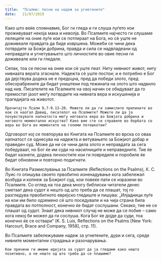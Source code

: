 ```yaml
---
title:  "Псалми: песни на надеж за угнетените"
date:   21/07/2019
---
```


Како што веќе спомнавме, Бог ги гледа и ги слуша луѓето кои проживуваат некоја мака и неволја. Во Псалмите најчесто ги слушаме лелеците на оние луѓе кои се потпираат на Бога, но сѐ уште не доживеале правдата да биде извршена. Можеби се чини дека потврдите за Божји добрина, правда и сила се надвладеани од неправдата и угнетувањето што личностите во овие песни ги доживеале или ги гледале.

Сепак, тоа се песни на оние кои сѐ уште пеат. Ниту нивниот живот, ниту нивнаата верата згаснале. Надежта сѐ уште постои; и е потребно е Бог да дејствува додека не е предоцна, пред да победи злото, пред обесхрабрените да бидат уништени под тежината на злото што надвило над нив. Писателите на Псалмите на овој начин се обидуваат да го премостат јазот меѓу потврдите на нивната вера и искушенија и трагедијата на животот.

`Прочитајте Псалм 9,7-9.13-20. Можете ли да ги замислите приликите во кои се наоѓал Давид, писателот на Псалмите? Можете ли да ја почувствувате напнатоста меѓу неговата вера во Божјата добрина и неговото моментално искуство? Како вие сте се справиле во борбата со вера во Бога во моментите на големи потешкотии?`

Одговорот кој се повторува во Книгата на Псалмите во врска со оваа напнатост се однесува на надежта и ветувањето за Божјиот добар и праведен суд. Може да ни се чини дела злото и неправдата за сега победуваат, но Бог ќе им суди на насилниците и неправедните. Тие ќе бидат казнети, додека личностите кои ги повредиле и поробиле ќе бидат обновени и повторно подигнати.

Во Книгата Размислувања за Псалмите (Reflections on the Psalms), К. С. Луис го опишува своето првобитно изненадување кога забележал возбуда и копнеж за Божјиот суд, кои повеќе пати се изразени во Псалмите. Со оглед на тоа дека многу библиски читатели денес сметаат дека судот е нешто од што треба да се плашат, тој го разгледува првобитното евреј­ско гледиште и пишува: „Илјадници луѓе на кои им било одземено сѐ што поседувале и на чија страна била правдата во потполност, конечно ќе бидат сослушани. Секако, тие не се плашат од судот. Знаат дека нивниот случај не може да се побие – само кога некој би можел да ги сослуша. Кога Бог ќе дојде да суди, тоа конечно ќе се оствари“ (K. S. Luis, Reflections on the Psalms [New York: Harcourt, Brace and Company, 1958], стр. 11).

Во Псалмите забележуваме надеж за угнетените, дури и сега, среде нивните моментални страдања и разочарувања.

`Кои причини ги имаме идејата за судот да ја гледаме како нешто позитивно, а не нешто од што треба да се плашиме?`

